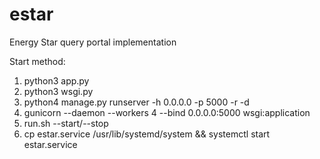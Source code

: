# estar
Energy Star query portal implementation

Start method:
1. python3 app.py
2. python3 wsgi.py
3. python4 manage.py runserver -h 0.0.0.0 -p 5000 -r -d
4. gunicorn --daemon --workers 4 --bind 0.0.0.0:5000 wsgi:application
5. run.sh --start/--stop
6. cp estar.service /usr/lib/systemd/system && 
   systemctl start estar.service

